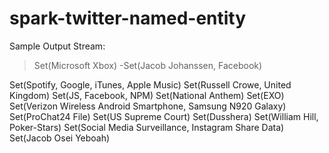 # spark-twitter-named-entity


Sample Output Stream:

> Set(Microsoft Xbox)
-Set(Jacob Johanssen, Facebook)

Set(Spotify, Google, iTunes, Apple Music)
Set(Russell Crowe, United Kingdom)
Set(JS, Facebook, NPM)
Set(National Anthem)
Set(EXO)
Set(Verizon Wireless Android Smartphone, Samsung N920 Galaxy)
Set(ProChat24 File)
Set(US Supreme Court)
Set(Dusshera)
Set(William Hill, Poker-Stars)
Set(Social Media Surveillance, Instagram Share Data)
Set(Jacob Osei Yeboah)
